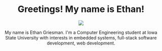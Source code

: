 <h1 align="center">Greetings! My name is Ethan! </h1>




<p align="center">
  <a href="https://skillicons.dev">
    <img src="https://skillicons.dev/icons?i=py,java,c,cpp,arduino,vscode,html,css,js,react,php,eclipse,androidstudio,figma,powershell" />
  </a>
</p>

<p align="center">My name is Ethan Griesman. I'm a Computer Engineering student at Iowa State University with interests in embedded systems, full-stack software development, web development.

